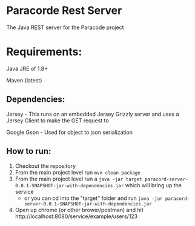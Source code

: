 # Paracorde Rest Server
The Java REST server for the Paracode project

# Requirements:
Java JRE of 1.8+

Maven (latest)

## Dependencies:
Jersey - This runs on an embedded Jersey Grizzly server and uses a Jersey Client to make the GET request to 

Google Gson - Used for object to json serialization

## How to run:
1. Checkout the repository
1. From the main project level run `mvn clean package` 
1. From the main project level run a `java -jar target paracord-server-0.0.1-SNAPSHOT-jar-with-dependencies.jar` which will bring up the service
    * or you can cd into the "target" folder and run `java -jar paracord-server-0.0.1-SNAPSHOT-jar-with-dependencies.jar`
1. Open up chrome (or other brower/postman) and hit http://localhost:8080/service/example/users/123